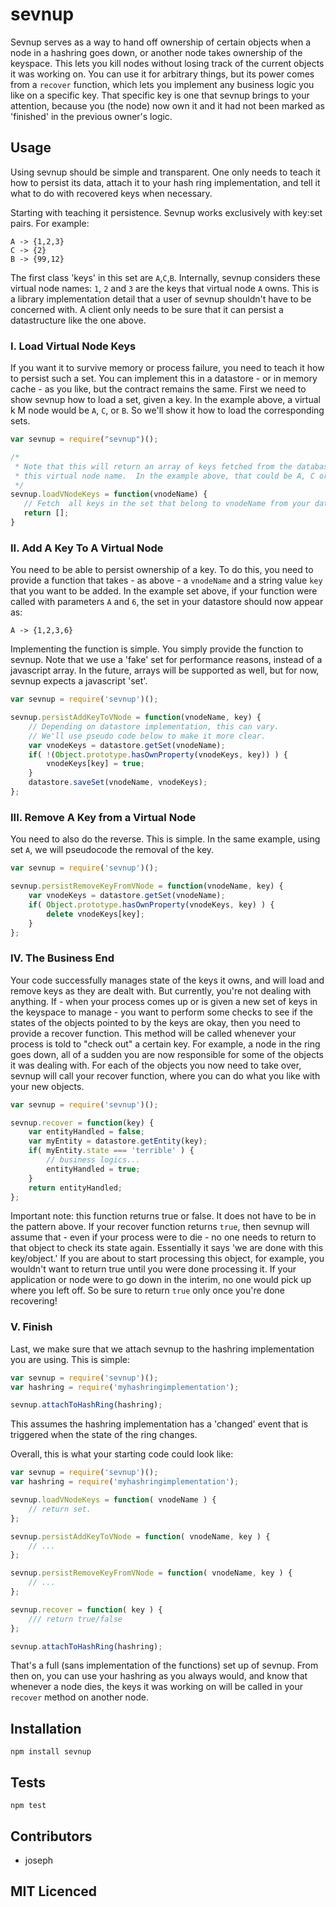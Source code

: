 # sevnup

<!--
    [![build status][build-png]][build]
    [![Coverage Status][cover-png]][cover]
    [![Davis Dependency status][dep-png]][dep]
-->

<!-- [![NPM][npm-png]][npm] -->

<!-- [![browser support][test-png]][test] -->

Sevnup serves as a way to hand off ownership of certain objects when a node in
a hashring goes down, or another node takes ownership of the keyspace.  This
lets you kill nodes without losing track of the current objects it was working
on.  You can use it for arbitrary things, but its power comes
from a `recover` function, which lets you implement any business logic you like
on a specific key.  That specific key is one that sevnup brings to your
attention, because you (the node) now own it and it had not been marked as 'finished' in
the previous owner's logic.

## Usage
Using sevnup should be simple and transparent.  One only needs to teach it how
to persist its data, attach it to your hash ring implementation, and tell it 
what to do with recovered keys when necessary.

Starting with teaching it persistence.  Sevnup works exclusively with key:set
pairs.  For example:
```
A -> {1,2,3}
C -> {2}
B -> {99,12}
```



The first class 'keys' in this set are `A`,`C`,`B`.  Internally, sevnup considers
these virtual node names: `1`, `2` and `3` are the keys that virtual node `A` owns.
This is a library implementation detail that a user of sevnup shouldn't have to
be concerned with.  A client only needs to be sure that it can persist
a datastructure like the one above.



### I. Load Virtual Node Keys
If you want it to survive memory or process failure, you need to
teach it how to persist such a set.  You can implement this in a datastore - or
in memory cache - as you like, but the contract remains the same. First we need
to show sevnup how to load a set, given a key.  In the example above, a virtual
k
M
node would be `A`, `C`, or `B`.  So we'll show it how to load the corresponding sets.

```js
var sevnup = require("sevnup")();

/*
 * Note that this will return an array of keys fetched from the database with
 * this virtual node name.  In the example above, that could be A, C or B.
 */
sevnup.loadVNodeKeys = function(vnodeName) {
   // Fetch  all keys in the set that belong to vnodeName from your data store.
   return [];
}
```



### II. Add A Key To A Virtual Node
You need to be able to persist ownership of a key.  To do this, you need to
provide a function that takes - as above - a `vnodeName` and a string value
`key` that you want to be added.  In the example set above, if your function
were called with parameters `A` and `6`, the set in your datastore should now
appear as:
```
A -> {1,2,3,6}
```

Implementing the function is simple.  You simply provide the function to
sevnup. Note that we use a 'fake' set for performance reasons, instead of
a javascript array.  In the future, arrays will be supported as well, but for
now, sevnup expects a javascript 'set'.
```js
var sevnup = require('sevnup')();

sevnup.persistAddKeyToVNode = function(vnodeName, key) {
    // Depending on datastore implementation, this can vary.  
    // We'll use pseudo code below to make it more clear.
    var vnodeKeys = datastore.getSet(vnodeName);
    if( !(Object.prototype.hasOwnProperty(vnodeKeys, key)) ) {
        vnodeKeys[key] = true;
    }
    datastore.saveSet(vnodeName, vnodeKeys);
};
```



### III. Remove A Key from a Virtual Node
You need to also do the reverse.  This is simple.  In the same example, using
set `A`, we will pseudocode the removal of the key.
```js
var sevnup = require('sevnup')();

sevnup.persistRemoveKeyFromVNode = function(vnodeName, key) {
    var vnodeKeys = datastore.getSet(vnodeName);
    if( Object.prototype.hasOwnProperty(vnodeKeys, key) ) {
        delete vnodeKeys[key];
    }
};
```


### IV. The Business End
Your code successfully manages state of the keys it owns, and will
load and remove keys as they are dealt with.  But currently, you're not dealing
with anything.  If - when your process comes up or is given a new set of keys
in the keyspace to manage - you want to perform some checks to see if the
states of the objects pointed to by the keys are okay, then you need to provide
a recover function.  This method will be called whenever your process is told
to "check out" a certain key.  For example, a node in the ring goes down, all
of a sudden you are now responsible for some of the objects it was dealing
with.  For each of the objects you now need to take over, sevnup will call your
recover function, where you can do what you like with your new objects.
```js
var sevnup = require('sevnup')();

sevnup.recover = function(key) {
    var entityHandled = false;
    var myEntity = datastore.getEntity(key);
    if( myEntity.state === 'terrible' ) {
        // business logics...
        entityHandled = true;
    }
    return entityHandled;
};
```
Important note: this function returns true or false.  It does not have to be in
the pattern above.  If your recover function returns `true`, then sevnup will
assume that - even if your process were to die - no one needs to return to that
object to check its state again.  Essentially it says 'we are done with this
key/object.'  If you are about to start processing this object, for example,
you wouldn't want to return true until you were done processing it.  If your
application or node were to go down in the interim, no one would pick up where
you left off.  So be sure to return `true` only once you're done recovering!



### V. Finish
Last, we make sure that we attach sevnup to the hashring implementation you are
using.  This is simple:

```js
var sevnup = require('sevnup')();
var hashring = require('myhashringimplementation');

sevnup.attachToHashRing(hashring);
```
This assumes the hashring implementation has a 'changed' event that is
triggered when the state of the ring changes.

Overall, this is what your starting code could look like:
```js
var sevnup = require('sevnup')();
var hashring = require('myhashringimplementation');

sevnup.loadVNodeKeys = function( vnodeName ) {
    // return set.
};

sevnup.persistAddKeyToVNode = function( vnodeName, key ) {
    // ...
};

sevnup.persistRemoveKeyFromVNode = function( vnodeName, key ) {
    // ...
};

sevnup.recover = function( key ) {
    /// return true/false
};

sevnup.attachToHashRing(hashring);
```

That's a full (sans implementation of the functions) set up of sevnup.  From
then on, you can use your hashring as you always would, and know that whenever
a node dies, the keys it was working on will be called in your `recover` method
on another node.

## Installation

`npm install sevnup`

## Tests

`npm test`

## Contributors

 - joseph


## MIT Licenced

  [build-png]: https://secure.travis-ci.org/uber/sevnup.png
  [build]: https://travis-ci.org/uber/sevnup
  [cover-png]: https://coveralls.io/repos/uber/sevnup/badge.png
  [cover]: https://coveralls.io/r/uber/sevnup
  [dep-png]: https://david-dm.org/uber/sevnup.png
  [dep]: https://david-dm.org/uber/sevnup
  [test-png]: https://ci.testling.com/uber/sevnup.png
  [tes]: https://ci.testling.com/uber/sevnup
  [npm-png]: https://nodei.co/npm/sevnup.png?stars&downloads
  [npm]: https://nodei.co/npm/sevnup

